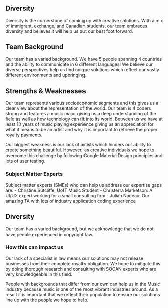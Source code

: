 Diversity
---

Diversity is the cornerstone of coming up with creative solutions. With a mix of immigrant, exchange, and Canadian students, our team embraces diversity and believes it will help us put our best foot forward.

Team Background
---

Our team has a varied background. We have 5 people spanning 4 countries and the ability to communicate in 6 different languages! We believe our diverse perspectives help us find unique solutions which reflect our vastly different environments and upbringing. 

## Strengths & Weaknesses

Our team represents various socioeconomic segments and this gives us a clear view about the representation of the world. Our team is 4 coders strong and features a music major giving us a deep understanding of the field as well as how technology can fit into its world. Between us we have at least 10 years of music playing experience giving us an appreciation for what it means to be an artist and why it is important to retrieve the proper royalty payments.

Our biggest weakness is our lack of artists which hinders our ability to create something beautiful. However, as creative individuals we hope to overcome this challenge by following Google Material Design principles and lots of user testing.

### Subject Matter Experts

Subject matter experts (SMEs) who can help us address our expertise gaps are:
     - Christine Sutcliffe: UofT Music Student
     - Christerra Marketson: A UI/UX expert working for a small consulting firm
     - Julian Nadeau: Our amazing TA with lots of industry application coding experience

## Diversity

Our team has a varied background, but we acknowledge that we do not have people experienced in copyright law.

### How this can impact us

Our lack of a specialist in law means our solutions may not release businesses from their complete royalty obligation. We hope to mitigate this by doing thorough research and consulting with SOCAN experts who are very knowledgeable in this field.

People with backgrounds that differ from our own can help us in the Music industry because music is one of the most vibrant industries around. As a result it is important that we reflect their population to ensure our solutions line up with the people we hope to help.

